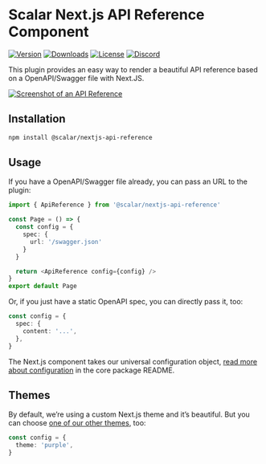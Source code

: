 # Scalar Next.js API Reference Component

[![Version](https://img.shields.io/npm/v/%40scalar/fastify-api-reference)](https://www.npmjs.com/package/@scalar/nextjs-api-reference)
[![Downloads](https://img.shields.io/npm/dm/%40scalar/fastify-api-reference)](https://www.npmjs.com/package/@scalar/nextjs-api-reference)
[![License](https://img.shields.io/npm/l/%40scalar%2Ffastify-api-reference)](https://www.npmjs.com/package/@scalar/nextjs-api-reference)
[![Discord](https://img.shields.io/discord/1135330207960678410?style=flat&color=5865F2)](https://discord.gg/8HeZcRGPFS)

This plugin provides an easy way to render a beautiful API reference based on a OpenAPI/Swagger file with Next.JS.

[![Screenshot of an API Reference](https://github.com/scalar/scalar/assets/6201407/d8beb5e1-bf64-4589-8cb0-992ba79215a8)](https://docs.scalar.com/swagger-editor)

## Installation

```bash
npm install @scalar/nextjs-api-reference
```

## Usage

If you have a OpenAPI/Swagger file already, you can pass an URL to the plugin:

```ts
import { ApiReference } from '@scalar/nextjs-api-reference'

const Page = () => {
  const config = {
    spec: {
      url: '/swagger.json'
    }
  }

  return <ApiReference config={config} />
}
export default Page
```

Or, if you just have a static OpenAPI spec, you can directly pass it, too:

```ts
const config = {
  spec: {
    content: '...',
  },
}
```

The Next.js component takes our universal configuration object, [read more about configuration](https://github.com/scalar/scalar/tree/main/packages/api-reference#configuration) in the core package README.

## Themes

By default, we’re using a custom Next.js theme and it’s beautiful. But you can choose [one of our other themes](https://github.com/scalar/scalar/tree/main/packages/themes), too:

```ts
const config = {
  theme: 'purple',
}
```
